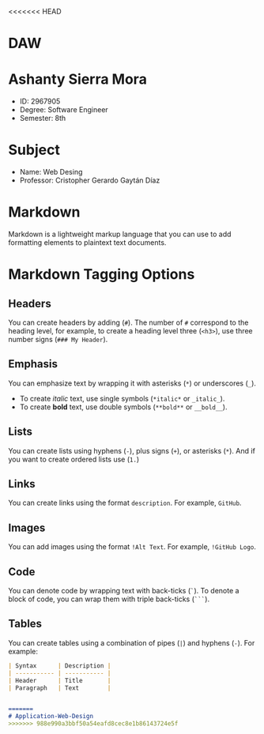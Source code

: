 <<<<<<< HEAD
# DAW
# Ashanty Sierra Mora
- ID: 2967905
- Degree: Software Engineer
- Semester: 8th

# Subject
- Name: Web Desing
- Professor: Cristopher Gerardo Gaytán Díaz

# Markdown
Markdown is a lightweight markup language that you can use to add formatting elements to plaintext text documents.

# Markdown Tagging Options

## Headers

You can create headers by adding (`#`). The number of `#` correspond to the heading level, for example, to create a heading level three (`<h3>`), use three number signs (`### My Header`).

## Emphasis

You can emphasize text by wrapping it with asterisks (`*`) or underscores (`_`).
- To create *italic* text, use single symbols (`*italic*` or `_italic_`).
- To create **bold** text, use double symbols (`**bold**` or `__bold__`).

## Lists

You can create lists using hyphens (`-`), plus signs (`+`), or asterisks (`*`). And if you want to create ordered lists use (`1.`)

## Links

You can create links using the format `description`. For example, `GitHub`.

## Images

You can add images using the format `!Alt Text`. For example, `!GitHub Logo`.

## Code

You can denote code by wrapping text with back-ticks (`` ` ``). To denote a block of code, you can wrap them with triple back-ticks (`` ``` ``).

## Tables

You can create tables using a combination of pipes (`|`) and hyphens (`-`). For example:

```markdown
| Syntax      | Description |
| ----------- | ----------- |
| Header      | Title       |
| Paragraph   | Text        |


=======
# Application-Web-Design
>>>>>>> 988e990a3bbf50a54eafd8cec8e1b86143724e5f

